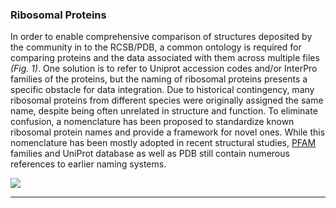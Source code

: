 
### Ribosomal Proteins

In order to enable comprehensive comparison of structures deposited by the community in to the RCSB/PDB, a common ontology is required for comparing proteins and the data associated with them across multiple files *(Fig. 1)*. One solution is to refer to Uniprot accession codes and/or InterPro families of the proteins, but the naming of ribosomal proteins presents a specific obstacle for data integration. Due to historical contingency, many ribosomal proteins from different species were originally assigned the same name, despite being often unrelated in structure and function. To eliminate confusion, a nomenclature has been proposed to standardize known ribosomal protein names and provide a framework for novel ones. While this nomenclature has been mostly adopted in recent structural studies, [ PFAM ](pfam.xfam.org/) families and UniProt database as well as PDB still contain numerous references to earlier naming systems.

![](./Home/review_fig.svg)

---------------
